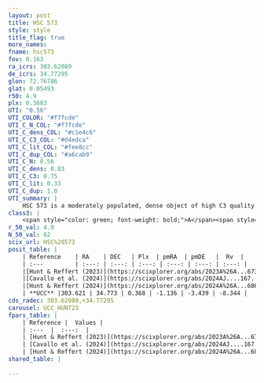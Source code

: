 ```yaml
---
layout: post
title: HSC 573
style: style
title_flag: true
more_names: 
fname: hsc573
fov: 0.163
ra_icrs: 303.62089
de_icrs: 34.77295
glon: 72.76786
glat: 0.05493
r50: 4.9
plx: 0.3683
UTI: "0.56"
UTI_COLOR: "#f7fcde"
UTI_C_N_COL: "#f7fcde"
UTI_C_dens_COL: "#c1e4c6"
UTI_C_C3_COL: "#d4edca"
UTI_C_lit_COL: "#fee8cc"
UTI_C_dup_COL: "#a6cab9"
UTI_C_N: 0.56
UTI_C_dens: 0.83
UTI_C_C3: 0.75
UTI_C_lit: 0.33
UTI_C_dup: 1.0
UTI_summary: |
    HSC 573 is a moderately populated, dense object of high C3 quality. It was recently reported in the literature.
class3: |
    <span style="color: green; font-weight: bold;">A</span><span style="color: #FFC300; font-weight: bold;">B</span>
r_50_val: 4.9
N_50_val: 62
scix_url: HSC%20573
posit_table: |
    | Reference    | RA    | DEC   | Plx  | pmRA  | pmDE   |  Rv  |
    | :---         | :---: | :---: | :---: | :---: | :---: | :---: |
    |[Hunt & Reffert (2023)](https://scixplorer.org/abs/2023A%26A...673A.114H) | 303.632 | 34.789 | 0.37 | -1.108 | -3.44 | 8.796 |
    |[Cavallo et al. (2024)](https://scixplorer.org/abs/2024AJ....167...12C) | 303.595 | 34.832 | 0.373 | -- | -- | -- |
    |[Hunt & Reffert (2024)](https://scixplorer.org/abs/2024A%26A...686A..42H) | 303.632 | 34.789 | 0.37 | -1.108 | -3.44 | 8.796 |
    | **UCC** |303.621 | 34.773 | 0.368 | -1.136 | -3.439 | -8.344 | 
cds_radec: 303.62089,+34.77295
carousel: UCC_HUNT23
fpars_table: |
    | Reference |  Values |
    | :---  |  :---:  |
    | [Hunt & Reffert (2023)](https://scixplorer.org/abs/2023A%26A...673A.114H) | `AV50=2.904, diffAV50=2.427, MOD50=11.945, logAge50=7.782` |
    | [Cavallo et al. (2024)](https://scixplorer.org/abs/2024AJ....167...12C) | `AV50=2.89, dMod50=11.88, logAge50=8.07, [Fe/H]50=0.35` |
    | [Hunt & Reffert (2024)](https://scixplorer.org/abs/2024A%26A...686A..42H) | `MassJ=428.856` |
shared_table: |
    
---
```


